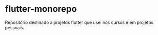 # flutter-monorepo
Repositório destinado a projetos flutter que usei nos cursos e em projetos pessoais.
